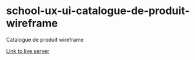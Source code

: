 # school-ux-ui-catalogue-de-produit-wireframe

Catalogue de produit wireframe

[Link to live server](https://saddektouati.site/schl/s3-ux-ui/5-catalogue-de-produit/wireframe)
